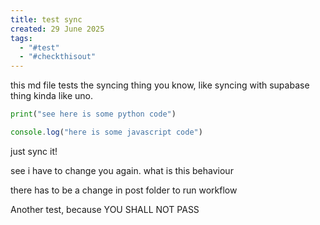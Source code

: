 ```yaml
---
title: test sync
created: 29 June 2025
tags:
  - "#test"
  - "#checkthisout"
---
```


this md file tests the syncing thing you know, like syncing with supabase thing kinda like uno.

```python
print("see here is some python code")
```

```javascript
console.log("here is some javascript code")
```

just sync it!

see i have to change you again. what is this behaviour

there has to be a change in post folder to run workflow

Another test, because YOU SHALL NOT PASS